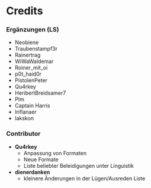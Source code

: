 # Credits

### Ergänzungen (LS)

- Neobiene
- Traubenstampf3r
- Rainertrag
- WiWaWaldemar
- Roiner_mit_oi
- p0t_haid0r
- PistolenPeter
- Qu4rkey
- HeribertBreidsamer7
- Plm
- Captain Harris
- Inflanaer
- lakskon

### Contributor

- **Qu4rkey**
  - Anpassung von Formaten
  - Neue Formate
  - Liste beliebter Beleidigungen unter Linguistik
- **dienerdanken**
  - kleinere Änderungen in der Lügen/Ausreden Liste
